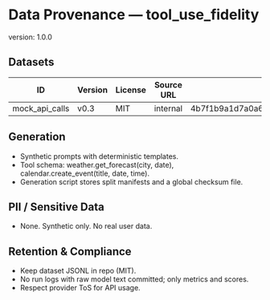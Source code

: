 # Data Provenance — tool_use_fidelity
version: 1.0.0

## Datasets
| ID                 | Version | License | Source URL | Checksum (sha256)                                | Storage Path                            | Access |
|--------------------|---------|---------|------------|--------------------------------------------------|-----------------------------------------|--------|
| mock_api_calls     | v0.3    | MIT     | internal   | 4b7f1b9a1d7a0a6c2a1b3b4d6b2f1c9d8e7a6b4c2d1e0f9a | data/mock_api_calls/v0.3/                | team   |

## Generation
- Synthetic prompts with deterministic templates.
- Tool schema: weather.get_forecast(city, date), calendar.create_event(title, date, time).
- Generation script stores split manifests and a global checksum file.

## PII / Sensitive Data
- None. Synthetic only. No real user data.

## Retention & Compliance
- Keep dataset JSONL in repo (MIT).
- No run logs with raw model text committed; only metrics and scores.
- Respect provider ToS for API usage.
